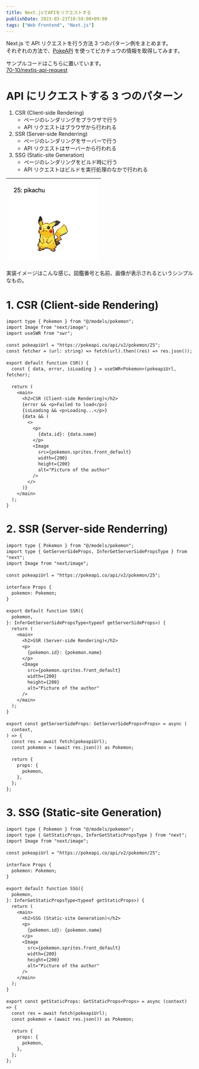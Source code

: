 ```yaml
---
title: Next.jsでAPIをリクエストする
publishDate: 2023-05-23T10:59:00+09:00
tags: ["Web Frontend", "Next.js"]
---
```


Next.js で API リクエストを行う方法 3 つのパターン例をまとめます。  
それぞれの方法で、[PokeAPI](https://pokeapi.co/) を使ってピカチュウの情報を取得してみます。

サンプルコードはこちらに置いています。  
[70-10/nextjs-api-request](https://github.com/70-10/nextjs-api-request)

# API にリクエストする 3 つのパターン

1. CSR (Client-side Rendering)
   - ページのレンダリングをブラウザで行う
   - API リクエストはブラウザから行われる
2. SSR (Server-side Renderring)
   - ページのレンダリングをサーバーで行う
   - API リクエストはサーバーから行われる
3. SSG (Static-site Generation)
   - ページのレンダリングをビルド時に行う
   - API リクエストはビルドを実行処理のなかで行われる

| ![サンプルアプリイメージ](../images/nextjs-api-request/nextjs-api-request.jpg) |
| :----------------------------------------------------------------------------: |

実装イメージはこんな感じ。図鑑番号と名前、画像が表示されるというシンプルなもの。

# 1. CSR (Client-side Rendering)

```tsx
import type { Pokemon } from "@/models/pokemon";
import Image from "next/image";
import useSWR from "swr";

const pokeapiUrl = "https://pokeapi.co/api/v2/pokemon/25";
const fetcher = (url: string) => fetch(url).then((res) => res.json());

export default function CSR() {
  const { data, error, isLoading } = useSWR<Pokemon>(pokeapiUrl, fetcher);

  return (
    <main>
      <h2>CSR (Client-side Rendering)</h2>
      {error && <p>Failed to load</p>}
      {isLoading && <p>Loading...</p>}
      {data && (
        <>
          <p>
            {data.id}: {data.name}
          </p>
          <Image
            src={pokemon.sprites.front_default}
            width={200}
            height={200}
            alt="Picture of the author"
          />
        </>
      )}
    </main>
  );
}
```

# 2. SSR (Server-side Renderring)

```tsx
import type { Pokemon } from "@/models/pokemon";
import type { GetServerSideProps, InferGetServerSidePropsType } from "next";
import Image from "next/image";

const pokeapiUrl = "https://pokeapi.co/api/v2/pokemon/25";

interface Props {
  pokemon: Pokemon;
}

export default function SSR({
  pokemon,
}: InferGetServerSidePropsType<typeof getServerSideProps>) {
  return (
    <main>
      <h2>SSR (Server-side Rendering)</h2>
      <p>
        {pokemon.id}: {pokemon.name}
      </p>
      <Image
        src={pokemon.sprites.front_default}
        width={200}
        height={200}
        alt="Picture of the author"
      />
    </main>
  );
}

export const getServerSideProps: GetServerSideProps<Props> = async (
  context,
) => {
  const res = await fetch(pokeapiUrl);
  const pokemon = (await res.json()) as Pokemon;

  return {
    props: {
      pokemon,
    },
  };
};
```

# 3. SSG (Static-site Generation)

```tsx
import type { Pokemon } from "@/models/pokemon";
import type { GetStaticProps, InferGetStaticPropsType } from "next";
import Image from "next/image";

const pokeapiUrl = "https://pokeapi.co/api/v2/pokemon/25";

interface Props {
  pokemon: Pokemon;
}

export default function SSG({
  pokemon,
}: InferGetStaticPropsType<typeof getStaticProps>) {
  return (
    <main>
      <h2>SSG (Static-site Generation)</h2>
      <p>
        {pokemon.id}: {pokemon.name}
      </p>
      <Image
        src={pokemon.sprites.front_default}
        width={200}
        height={200}
        alt="Picture of the author"
      />
    </main>
  );
}

export const getStaticProps: GetStaticProps<Props> = async (context) => {
  const res = await fetch(pokeapiUrl);
  const pokemon = (await res.json()) as Pokemon;

  return {
    props: {
      pokemon,
    },
  };
};
```
